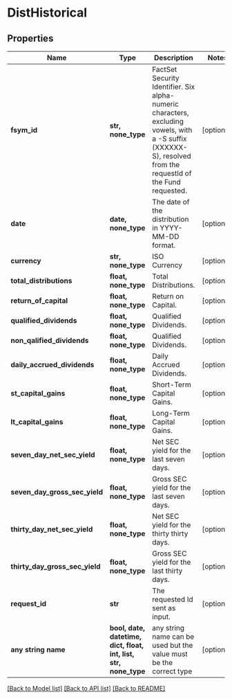 # DistHistorical


## Properties
Name | Type | Description | Notes
------------ | ------------- | ------------- | -------------
**fsym_id** | **str, none_type** | FactSet Security Identifier. Six alpha-numeric characters, excluding vowels, with a -S suffix (XXXXXX-S), resolved from the requestId of the Fund requested. | [optional] 
**date** | **date, none_type** | The date of the distribution in YYYY-MM-DD format. | [optional] 
**currency** | **str, none_type** | ISO Currency | [optional] 
**total_distributions** | **float, none_type** | Total Distributions. | [optional] 
**return_of_capital** | **float, none_type** | Return on Capital. | [optional] 
**qualified_dividends** | **float, none_type** | Qualified Dividends. | [optional] 
**non_qalified_dividends** | **float, none_type** | Qualified Dividends. | [optional] 
**daily_accrued_dividends** | **float, none_type** | Daily Accrued Dividends. | [optional] 
**st_capital_gains** | **float, none_type** | Short-Term Capital Gains. | [optional] 
**lt_capital_gains** | **float, none_type** | Long-Term Capital Gains. | [optional] 
**seven_day_net_sec_yield** | **float, none_type** | Net SEC yield for the last seven days. | [optional] 
**seven_day_gross_sec_yield** | **float, none_type** | Gross SEC yield for the last seven days. | [optional] 
**thirty_day_net_sec_yield** | **float, none_type** | Net SEC yield for the thirty thirty days. | [optional] 
**thirty_day_gross_sec_yield** | **float, none_type** | Gross SEC yield for the last thirty days. | [optional] 
**request_id** | **str** | The requested Id sent as input. | [optional] 
**any string name** | **bool, date, datetime, dict, float, int, list, str, none_type** | any string name can be used but the value must be the correct type | [optional]

[[Back to Model list]](../README.md#documentation-for-models) [[Back to API list]](../README.md#documentation-for-api-endpoints) [[Back to README]](../README.md)


